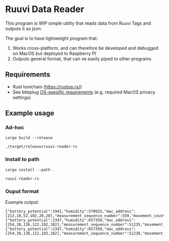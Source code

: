 # Ruuvi Data Reader

This program is WIP simple utility that reads data from Ruuvi Tags and outputs it as json.

The goal is to have lightweight program that:

1. Works cross-platform, and can therefore be developed and debugged on MacOS but deployed to Raspberry PI
2. Outputs general format, that can ve easily piped to other programs

## Requirements

- Rust toolchain (https://rustup.rs/)
- See btleplug [OS-spesific requirements](https://github.com/deviceplug/btleplug#buildinstallation-notes-for-specific-platforms) (e.g. required MacOS privacy settings)

## Example usage

### Ad-hoc

```shell
cargo build --release
```

```shell
./target/release/ruuvi-reader-rs
```

### Install to path

```shell
cargo install --path .
```

```shell
ruuvi-reader-rs
```

### Ouput format

Example output:

```
{"battery_potential":1941,"humidity":570925,"mac_address":[213,18,52,102,20,20],"measurement_sequence_number":559,"movement_counter":79,"pressure":100621,"temperature_millicelsius":22005,"tx_power":4}
{"battery_potential":2347,"humidity":657350,"mac_address":[254,38,136,122,102,102],"measurement_sequence_number":51235,"movement_counter":2,"pressure":100817,"temperature_millicelsius":-28260,"tx_power":4}
{"battery_potential":2347,"humidity":657350,"mac_address":[254,38,136,122,102,102],"measurement_sequence_number":51238,"movement_counter":2,"pressure":100817,"temperature_millicelsius":-28260,"tx_power":4}
```
